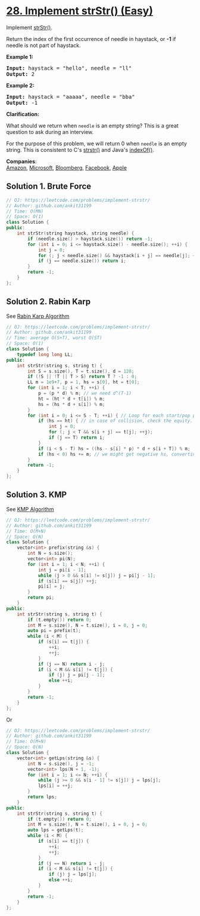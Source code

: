 # [28. Implement strStr() (Easy)](https://leetcode.com/problems/implement-strstr/)

<p>Implement <a href="http://www.cplusplus.com/reference/cstring/strstr/" target="_blank">strStr()</a>.</p>

<p>Return the index of the first occurrence of needle in haystack, or <strong>-1</strong> if needle is not part of haystack.</p>

<p><strong>Example 1:</strong></p>

<pre><strong>Input:</strong> haystack = "hello", needle = "ll"
<strong>Output:</strong> 2
</pre>

<p><strong>Example 2:</strong></p>

<pre><strong>Input:</strong> haystack = "aaaaa", needle = "bba"
<strong>Output:</strong> -1
</pre>

<p><strong>Clarification:</strong></p>

<p>What should we return when <code>needle</code> is an empty string? This is a great question to ask during an interview.</p>

<p>For the purpose of this problem, we will return 0 when <code>needle</code> is an empty string. This is consistent to C's&nbsp;<a href="http://www.cplusplus.com/reference/cstring/strstr/" target="_blank">strstr()</a> and Java's&nbsp;<a href="https://docs.oracle.com/javase/7/docs/api/java/lang/String.html#indexOf(java.lang.String)" target="_blank">indexOf()</a>.</p>


**Companies**:  
[Amazon](https://leetcode.com/company/amazon), [Microsoft](https://leetcode.com/company/microsoft), [Bloomberg](https://leetcode.com/company/bloomberg), [Facebook](https://leetcode.com/company/facebook), [Apple](https://leetcode.com/company/apple)

## Solution 1. Brute Force

```cpp
// OJ: https://leetcode.com/problems/implement-strstr/
// Author: github.com/ankit31199
// Time: O(MN)
// Space: O(1)
class Solution {
public:
    int strStr(string haystack, string needle) {
        if (needle.size() > haystack.size()) return -1;
        for (int i = 0; i <= haystack.size() - needle.size(); ++i) {
            int j = 0;
            for (; j < needle.size() && haystack[i + j] == needle[j]; ++j);
            if (j == needle.size()) return i;
        }
        return -1;
    }
};
```

## Solution 2. Rabin Karp

See [Rabin Karp Algorithm](https://github.com/lzl124631x/LeetCode/blob/master/notes/string/rabin-karp.md)

```cpp
// OJ: https://leetcode.com/problems/implement-strstr/
// Author: github.com/ankit31199
// Time: average O(S+T), worst O(ST)
// Space: O(1)
class Solution {
    typedef long long LL;
public:
    int strStr(string s, string t) {
        int S = s.size(), T = t.size(), d = 128; 
        if (!S || !T || T > S) return T ? -1 : 0;
        LL m = 1e9+7, p = 1, hs = s[0], ht = t[0];
        for (int i = 1; i < T; ++i) {
            p = (p * d) % m; // we need d^(T-1)
            ht = (ht * d + t[i]) % m;
            hs = (hs * d + s[i]) % m;
        }
        for (int i = 0; i <= S - T; ++i) { // Loop for each start/pop point
            if (hs == ht) { // in case of collision, check the equity.
                int j = 0;
                for (; j < T && s[i + j] == t[j]; ++j);
                if (j == T) return i;
            }
            if (i < S - T) hs = ((hs - s[i] * p) * d + s[i + T]) % m;
            if (hs < 0) hs += m; // we might get negative hs, converting it to positive
        }
        return -1;
    }
};
```

## Solution 3. KMP

See [KMP Algorithm](https://github.com/lzl124631x/LeetCode/blob/master/notes/string/kmp.md)

```cpp
// OJ: https://leetcode.com/problems/implement-strstr/
// Author: github.com/ankit31199
// Time: O(M+N)
// Space: O(N)
class Solution {
    vector<int> prefix(string &s) {
        int N = s.size();
        vector<int> pi(N);
        for (int i = 1; i < N; ++i) {
            int j = pi[i - 1];
            while (j > 0 && s[i] != s[j]) j = pi[j - 1];
            if (s[i] == s[j]) ++j;
            pi[i] = j;
        }
        return pi;
    }
public:
    int strStr(string s, string t) {
        if (t.empty()) return 0;
        int M = s.size(), N = t.size(), i = 0, j = 0;
        auto pi = prefix(t);
        while (i < M) {
            if (s[i] == t[j]) {
                ++i;
                ++j;
            }
            if (j == N) return i - j;
            if (i < M && s[i] != t[j]) {
                if (j) j = pi[j - 1];
                else ++i;
            }
        }
        return -1;
    }
};
```

Or

```cpp
// OJ: https://leetcode.com/problems/implement-strstr/
// Author: github.com/ankit31199
// Time: O(M+N)
// Space: O(N)
class Solution {
    vector<int> getLps(string &s) {
        int N = s.size(), j = -1;
        vector<int> lps(N + 1, -1);
        for (int i = 1; i <= N; ++i) {
            while (j >= 0 && s[i - 1] != s[j]) j = lps[j];
            lps[i] = ++j;
        }
        return lps;
    }
public:
    int strStr(string s, string t) {
        if (t.empty()) return 0;
        int M = s.size(), N = t.size(), i = 0, j = 0;
        auto lps = getLps(t);
        while (i < M) {
            if (s[i] == t[j]) {
                ++i;
                ++j;
            }
            if (j == N) return i - j;
            if (i < M && s[i] != t[j]) {
                if (j) j = lps[j];
                else ++i;
            }
        }
        return -1;
    }
};
```
